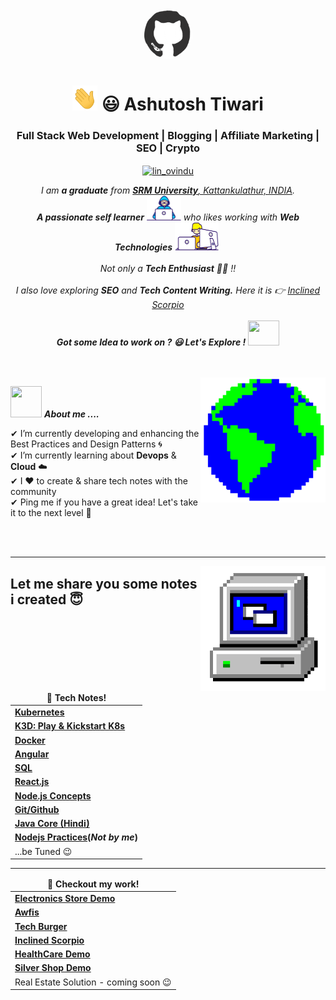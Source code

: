 
<div align="center">
<img src="./resources/ashutosh-tiwari-github.gif" width="80" height="80" style="border-radius: 50%;">

 </div>
  <h1 align="center"><img src="./resources/ashutosh-tiwari-hi.gif" width="40" height="40"> 😃 Ashutosh Tiwari </h1>
  <h3 align="center">Full Stack Web Development | Blogging | Affiliate Marketing | SEO | Crypto </h3>
  <p align="center">
  <a href="https://www.linkedin.com/in/ashutosh3309/" target="blank"><img align="center" src="https://raw.githubusercontent.com/InclinedScorpio/InclinedScorpio/master/resources/linkedin_icon.png" alt="lin_ovindu" height="30" width="30" /></a>  
  </p>
  
  
  
  <p align="center">
    <em>
      I am <b>a graduate</b> from <a href="https://www.srmist.edu.in/"> <b>SRM University</b>, Kattankulathur, INDIA</a>. <br>
      <b>A passionate self learner</b> <img src="./resources/ashutosh-tiwari-developer.gif" width="55" height="40"> who likes working with <b>Web Technologies</b>&nbsp;<img src="./resources/ashutosh-tiwari-designer.gif" width="70" height="45">&nbsp<br><br>Not only a <b>Tech Enthusiast</b> 👨‍💻 !!<br><br>I also love exploring <b>SEO</b>
      and <b>Tech Content Writing.</b> Here it is 👉 <a href="https://inclinedscorpio.com">Inclined Scorpio</a>  
    </em> 
    <br><br>
   <b><i align="center">Got some Idea to work on ? 😃 Let's Explore !</i></b> <img src="https://media.giphy.com/media/qjqUcgIyRjsl2/giphy.gif" width="50" height="40" />
  </p>
  <br><br>
  <img align="right" width=200px height=200px alt="side_sticker" src="./resources/ashutosh-tiwari-earth.gif" />


  
  <img src="https://media.giphy.com/media/iY8CRBdQXODJSCERIr/giphy.gif" width="50" height="50">&nbsp;***About me ....***
  
  ✔ I’m currently developing and enhancing the Best Practices and Design Patterns 🌀<br>
  ✔ I’m currently learning about **Devops** & **Cloud** ☁️<br>
  ✔ I ❤️ to create & share tech notes with the community<br>
  ✔ Ping me if you have a great idea! Let's take it to the next level 🚀<br>
  
   <br>
<br>
  
  <hr/>

  <img align="right" width=200px height=200px alt="side_sticker" src="./resources/ashutosh-tiwari-pc.gif" />


  <h2>Let me share you some notes i created 😇</h2>
  <table>
  <thead align="center">
    <tr border: none;>
      <td><b>📔 Tech Notes!</b></td>
    </tr>
  </thead>
  <tbody>
    <tr>
      <td><a href="https://inclinedscorpio.com/?p=3215"><b>Kubernetes</b></a></td>
    </tr>
   <tr>
      <td><a href="https://www.evernote.com/shard/s637/client/snv?noteGuid=02529308-2b5a-15c1-c951-d2b995c8c75b&noteKey=a0516b9a535daa3071a5496ead9877e6&sn=https%3A%2F%2Fwww.evernote.com%2Fshard%2Fs637%2Fsh%2F02529308-2b5a-15c1-c951-d2b995c8c75b%2Fa0516b9a535daa3071a5496ead9877e6&title=K3D%253A%2BPlay%2B%2526%2BKickstart%2BK8%2527s%2B%25E2%259B%25B9%25EF%25B8%258F%25E2%2580%258D%25E2%2599%2582%25EF%25B8%258F"><b> K3D: Play & Kickstart K8s</b></a></td>
   </tr>
    <tr>
      <td><a href="https://www.evernote.com/shard/s637/sh/7911d994-4a86-791a-4b7d-cc2827c72937/ef21ebae653307021bea832a1af51c49"><b>Docker</b></a></td>
    </tr>
    <tr>
      <td><a href="https://www.evernote.com/shard/s637/sh/b9381086-3098-4dbe-bed3-e9e4979d0a90/6a56deac1b5313df3e2723f439a6b75a"><b>Angular</b></a></td>
    </tr>
   <tr>
     <td><a href="https://www.evernote.com/shard/s637/sh/9626975f-2ba3-48f1-8839-78f4a4bbd2ce/770076d4fa4876fd4ec6c1bfadbdeba5"><b>SQL</b></a></td>
   </tr>
    </tr>
     <tr>
      <td><a href="https://www.evernote.com/shard/s637/sh/a43124fa-fb3a-4f75-9034-3e9a549bca60/c2e3540a7f88e0f0cf39c8fbe2ab31e4"><b>React.js</b></a></td>
    </tr>
     <tr>
      <td><a href="https://www.evernote.com/shard/s637/sh/90889906-8389-4acd-9375-103a87a76431/011ea5af811239ba772822a3b063300f"><b>Node.js Concepts</b></a></td>
    </tr>
     <tr>
      <td><a href="https://github.com/AshutoshTiwari1208/github-noob-guide"><b>Git/Github</b></a></td>
    </tr>
    <tr>
      <td><a href="https://www.youtube.com/watch?v=y5U4KI0vxiI&ab_channel=InclinedScorpio"><b>Java Core (Hindi)</b></a></td>
    </tr>
   <tr>
      <td><a href="https://www.vinaysahni.com/best-practices-for-a-pragmatic-restful-api"><b>Nodejs Practices</a>(<i>Not by me</i>)</b></td>
    </tr> 
   <tr>
    <td>...be Tuned 😉</td>
   </tr>
  </tbody>
</table>
<hr/>
<table>
  <thead align="center">
    <tr border: none;>
      <td><b>👀 Checkout my work!</b></td>
    </tr>
  </thead>
  <tbody>
    <tr>
      <td><a href="http://eplanet.herokuapp.com"><b>Electronics Store Demo</b></a></td>
    </tr>
    <tr>
      <td><a href="https://play.google.com/store/apps/details?id=com.awfis.mobile"><b>Awfis</b></a></td>
    </tr>
     <tr>
      <td><a href="https://tech-burger.web.app/"><b>Tech Burger</b></a></td>
    </tr>
     <tr>
      <td><a href="https://inclinedscorpio.com/"><b>Inclined Scorpio</b></a></td>
    </tr>
    <tr>
      <td><a href="https://drive.google.com/file/d/1yb533Cqah8COl2iYiXuGtZoH1tkQQOKG/view"><b>HealthCare Demo</b></a></td>
    </tr>
      <tr>
      <td><a href="http://surana-silver-palace.herokuapp.com/"><b>Silver Shop Demo</b></a></td>
    </tr>
   <tr>
    <td>Real Estate Solution - coming soon 😉</td>
   </tr>
  </tbody>
</table>

  
